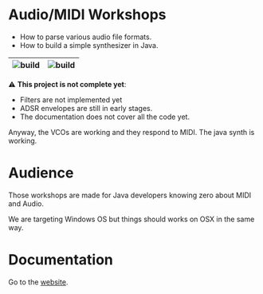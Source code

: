 # Audio/MIDI Workshops

- How to parse various audio file formats.
- How to build a simple synthesizer in Java.

| ![build](https://github.com/hypercube-software/Audio-Workshops/workflows/Documentation%20build/badge.svg) | ![build](https://github.com/hypercube-software/Audio-Workshops/workflows/Maven%20build/badge.svg) |
| ------------------------------------------------------------ | ------------------------------------------------------------ |

⚠️ **This project is not complete yet**: 

- Filters are not implemented yet 
- ADSR envelopes are still in early stages.
- The documentation does not cover all the code yet.

Anyway, the VCOs are working and they respond to MIDI. The java synth is working.

# Audience

Those workshops are made for Java developers knowing zero about MIDI and Audio.

We are targeting Windows OS but things should works on OSX in the same way.

# Documentation

Go to the [website](https://hypercube-software.github.io/Audio-Workshops).

